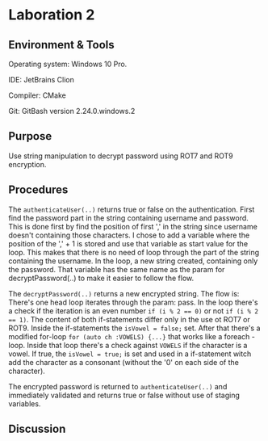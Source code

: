 # Laboration 2

## Environment & Tools
Operating system: Windows 10 Pro.

IDE: JetBrains Clion

Compiler: CMake

Git: GitBash version 2.24.0.windows.2

## Purpose
Use string manipulation to decrypt password using ROT7 and ROT9 encryption.

## Procedures
The `authenticateUser(..)` returns true or false on the authentication. 
First find the password part in the string containing username and password. 
This is done first by find the position of first ',' in the string since username doesn't containing those characters.
I chose to add a variable where the position of the ',' + 1 is stored and use that variable as start value for the loop. 
This makes that there is no need of loop through the part of the string containing the username. 
In the loop, a new string created, containing only the password. That variable has the same name as the param for decryptPassword(..) to make it easier to follow the flow.

The `decryptPassword(..)` returns a new encrypted string.
The flow is: 
There's one head loop iterates through the param: pass. In the loop there's a check if the iteration is an even number `if (i % 2 == 0)` or not `if (i % 2 == 1)`. 
The content of both if-statements differ only in the use ot ROT7 or ROT9. 
Inside the if-statements the `isVowel = false;` set. After that there's a modified for-loop `for (auto ch :VOWELS) {...}` that works like a foreach - loop.
Inside that loop there's a check against `VOWELS` if the character is a vowel. If true, the  `isVowel = true;` is set and used in a if-statement witch add the character as a consonant (without the '0' on each side of the character).

The encrypted password is returned to `authenticateUser(..)` and immediately validated and returns true or false without use of staging variables.
 
## Discussion
